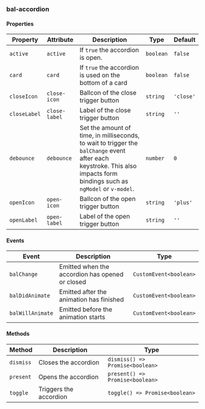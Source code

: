 ### bal-accordion
 
#### Properties

| Property     | Attribute     | Description                                                                                                                                                             | Type      | Default   |
| ------------ | ------------- | ----------------------------------------------------------------------------------------------------------------------------------------------------------------------- | --------- | --------- |
| `active`     | `active`      | If `true` the accordion is open.                                                                                                                                        | `boolean` | `false`   |
| `card`       | `card`        | If `true` the accordion is used on the bottom of a card                                                                                                                 | `boolean` | `false`   |
| `closeIcon`  | `close-icon`  | BalIcon of the close trigger button                                                                                                                                     | `string`  | `'close'` |
| `closeLabel` | `close-label` | Label of the close trigger button                                                                                                                                       | `string`  | `''`      |
| `debounce`   | `debounce`    | Set the amount of time, in milliseconds, to wait to trigger the `balChange` event after each keystroke. This also impacts form bindings such as `ngModel` or `v-model`. | `number`  | `0`       |
| `openIcon`   | `open-icon`   | BalIcon of the open trigger button                                                                                                                                      | `string`  | `'plus'`  |
| `openLabel`  | `open-label`  | Label of the open trigger button                                                                                                                                        | `string`  | `''`      |


#### Events

| Event            | Description                                     | Type                   |
| ---------------- | ----------------------------------------------- | ---------------------- |
| `balChange`      | Emitted when the accordion has opened or closed | `CustomEvent<boolean>` |
| `balDidAnimate`  | Emitted after the animation has finished        | `CustomEvent<boolean>` |
| `balWillAnimate` | Emitted before the animation starts             | `CustomEvent<boolean>` |


#### Methods

| Method    | Description            | Type                            |
| --------- | ---------------------- | ------------------------------- |
| `dismiss` | Closes the accordion   | `dismiss() => Promise<boolean>` |
| `present` | Opens the accordion    | `present() => Promise<boolean>` |
| `toggle`  | Triggers the accordion | `toggle() => Promise<boolean>`  |
 
